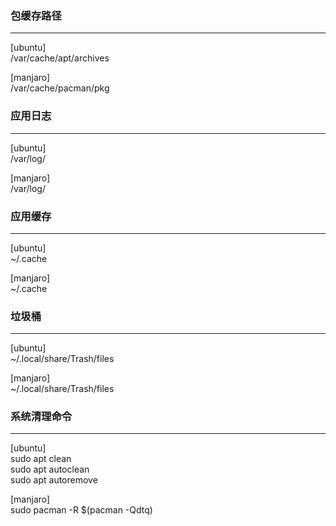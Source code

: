 ### 包缓存路径
------------
[ubuntu]  
/var/cache/apt/archives

[manjaro]  
/var/cache/pacman/pkg

### 应用日志
-----------
[ubuntu]  
/var/log/

[manjaro]  
/var/log/

### 应用缓存
-----------
[ubuntu]  
~/.cache

[manjaro]  
~/.cache

### 垃圾桶
-----------
[ubuntu]  
~/.local/share/Trash/files

[manjaro]  
~/.local/share/Trash/files

### 系统清理命令
-----------
[ubuntu]  
sudo apt clean  
sudo apt autoclean  
sudo apt autoremove  

[manjaro]  
sudo pacman -R $(pacman -Qdtq)
